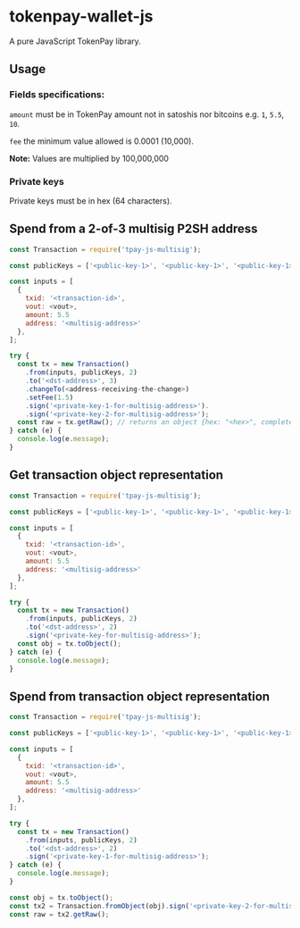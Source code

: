 # tokenpay-wallet-js

A pure JavaScript TokenPay library.

## Usage
### Fields specifications:
`amount` must be in TokenPay amount not in satoshis nor bitcoins e.g. `1`, `5.5`, `10`.

`fee` the minimum value allowed is 0.0001 (10,000).

**Note:** Values are multiplied by 100,000,000

### Private keys

Private keys must be in hex (64 characters).

## Spend from a 2-of-3 multisig P2SH address

```javascript
const Transaction = require('tpay-js-multisig');

const publicKeys = ['<public-key-1>', '<public-key-1>', '<public-key-1>'];

const inputs = [
  {
    txid: '<transaction-id>',
    vout: <vout>,
    amount: 5.5
    address: '<multisig-address>'
  },
];

try {
  const tx = new Transaction()
    .from(inputs, publicKeys, 2)
    .to('<dst-address>', 3)
    .changeTo(<address-receiving-the-change>)
    .setFee(1.5)
    .sign('<private-key-1-for-multisig-address>').
    .sign('<private-key-2-for-multisig-address>');
  const raw = tx.getRaw(); // returns an object {hex: "<hex>", complete: true|false}
} catch (e) {
  console.log(e.message);
}
```

## Get transaction object representation

```javascript
const Transaction = require('tpay-js-multisig');

const publicKeys = ['<public-key-1>', '<public-key-1>', '<public-key-1>'];

const inputs = [
  {
    txid: '<transaction-id>',
    vout: <vout>,
    amount: 5.5
    address: '<multisig-address>'
  },
];

try {
  const tx = new Transaction()
    .from(inputs, publicKeys, 2)
    .to('<dst-address>', 2)
    .sign('<private-key-for-multisig-address>');
  const obj = tx.toObject();
} catch (e) {
  console.log(e.message);
}
```

## Spend from transaction object representation

```javascript
const Transaction = require('tpay-js-multisig');

const publicKeys = ['<public-key-1>', '<public-key-1>', '<public-key-1>'];

const inputs = [
  {
    txid: '<transaction-id>',
    vout: <vout>,
    amount: 5.5
    address: '<multisig-address>'
  },
];

try {
  const tx = new Transaction()
    .from(inputs, publicKeys, 2)
    .to('<dst-address>', 2)
    .sign('<private-key-1-for-multisig-address>');
} catch (e) {
  console.log(e.message);
}

const obj = tx.toObject();
const tx2 = Transaction.fromObject(obj).sign('<private-key-2-for-multisig-address>');
const raw = tx2.getRaw();
```
